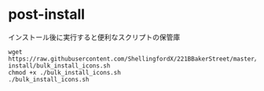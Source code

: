 
# post-install
インストール後に実行すると便利なスクリプトの保管庫
~~~~
wget https://raw.githubusercontent.com/ShellingfordX/221BBakerStreet/master/post-install/bulk_install_icons.sh
chmod +x ./bulk_install_icons.sh
./bulk_install_icons.sh
~~~~
